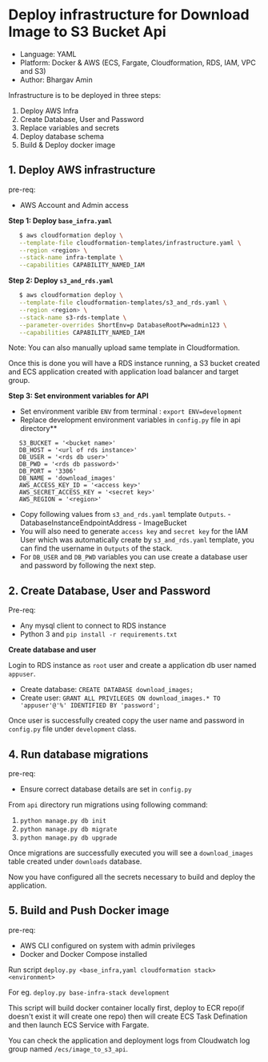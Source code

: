 # Deploy infrastructure for Download Image to S3 Bucket Api

- Language: YAML
- Platform: Docker & AWS (ECS, Fargate, Cloudformation, RDS, IAM, VPC and S3)
- Author: Bhargav Amin

Infrastructure is to be deployed in three steps:

1. Deploy AWS Infra
2. Create Database, User and Password
3. Replace variables and secrets
4. Deploy database schema
5. Build & Deploy docker image

## 1. Deploy AWS infrastructure

pre-req:

- AWS Account and Admin access

**Step 1: Deploy `base_infra.yaml`**

```bash
   $ aws cloudformation deploy \
   --template-file cloudformation-templates/infrastructure.yaml \
   --region <region> \
   --stack-name infra-template \
   --capabilities CAPABILITY_NAMED_IAM
```

**Step 2: Deploy `s3_and_rds.yaml`**

```bash
   $ aws cloudformation deploy \
   --template-file cloudformation-templates/s3_and_rds.yaml \
   --region <region> \
   --stack-name s3-rds-template \
   --parameter-overrides ShortEnv=p DatabaseRootPw=admin123 \
   --capabilities CAPABILITY_NAMED_IAM
```

Note: You can also manually upload same template in Cloudformation.

Once this is done you will have a RDS instance running, a S3 bucket created and ECS application created with application load balancer and target group.

**Step 3: Set environment variables for API**

* Set environment varible `ENV` from terminal : `export ENV=development`
* Replace development environment variables in `config.py` file in api directory**

```
   S3_BUCKET = '<bucket name>'
   DB_HOST = '<url of rds instance>'
   DB_USER = '<rds db user>'
   DB_PWD = '<rds db password>'
   DB_PORT = '3306'
   DB_NAME = 'download_images'
   AWS_ACCESS_KEY_ID = '<access key>'
   AWS_SECRET_ACCESS_KEY = '<secret key>'
   AWS_REGION = '<region>'
```

- Copy following values from `s3_and_rds.yaml` template `Outputs`.
      - DatabaseInstanceEndpointAddress
      - ImageBucket
- You will also need to generate `access key` and `secret key` for the IAM User which was automatically create by `s3_and_rds.yaml` template, you can find the username in `Outputs` of the stack.
- For `DB_USER` and `DB_PWD` variables you can use create a database user and password by following the next step.

## 2. Create Database, User and Password

Pre-req:

- Any mysql client to connect to RDS instance
- Python 3 and `pip install -r requirements.txt`

**Create database and user**

Login to RDS instance as `root` user and create a application db user named `appuser`.

- Create database: `CREATE DATABASE download_images;`
- Create user: `GRANT ALL PRIVILEGES ON download_images.* TO 'appuser'@'%' IDENTIFIED BY 'password';`

Once user is successfully created copy the user name and password in `config.py` file under `development` class.

## 4. Run database migrations

pre-req:

- Ensure correct database details are set in `config.py`

From `api` directory run migrations using following command:

1. `python manage.py db init`
2. `python manage.py db migrate`
3. `python manage.py db upgrade`

Once migrations are successfully executed you will see a `download_images` table created under `downloads` database.

Now you have configured all the secrets necessary to build and deploy the application.

## 5. Build and Push Docker image

pre-req:

- AWS CLI configured on system with admin privileges
- Docker and Docker Compose installed

Run script `deploy.py <base_infra,yaml cloudformation stack> <environment>`

For eg. `deploy.py base-infra-stack development`

This script will build docker container locally first, deploy to ECR repo(if doesn't exist it will create one repo) then will create ECS Task Defination and then launch ECS Service with Fargate.

You can check the application and deployment logs from Cloudwatch log group named  `/ecs/image_to_s3_api`.
